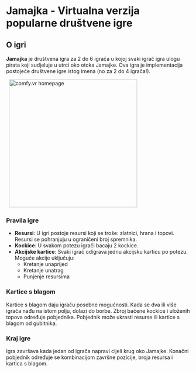 # Jamajka - Virtualna verzija popularne društvene igre

## O igri

**Jamajka** je društvena igra za 2 do 6 igrača u kojoj svaki igrač igra ulogu pirata koji sudjeluje u utrci oko otoka Jamajke.
Ova igra je implementacija postojeće društvene igre istog imena (no za 2 do 4 igrača!).

<p align="left">
  &nbsp;
  <img src="https://drive.google.com/uc?export=view&id=1nrJLPI-EwY9ApGq-12Zb7VoojAV6Hxdq" alt="comfy.vr homepage" height="350"/>
</p>

### Pravila igre

- **Resursi**: U igri postoje resursi koji se troše: zlatnici, hrana i topovi. Resursi se pohranjuju u ograničeni broj spremnika.
- **Kockice**: U svakom potezu igrači bacaju 2 kockice.
- **Akcijske kartice**: Svaki igrač odigrava jednu akcijsku karticu po potezu. Moguće akcije uključuju:
  - Kretanje unaprijed
  - Kretanje unatrag
  - Punjenje resursima

### Kartice s blagom

Kartice s blagom daju igraču posebne mogućnosti. Kada se dva ili više igrača nađu na istom polju, dolazi do borbe. Zbroj bačene kockice i uloženih topova određuje pobjednika. Pobjednik može ukrasti resurse ili kartice s blagom od gubitnika.

### Kraj igre

Igra završava kada jedan od igrača napravi cijeli krug oko Jamajke. Konačni pobjednik određuje se kombinacijom završne pozicije, broja resursa i kartica s blagom.
